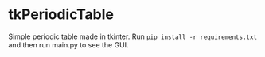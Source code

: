 # tkPeriodicTable

Simple periodic table made in tkinter. Run `pip install -r requirements.txt` and then run main.py to see the GUI.
